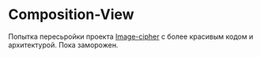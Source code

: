 # Composition-View

Попытка пересьройки проекта [Image-cipher](https://github.com/Yulian13/Image-cipher) с более красивым кодом и архитектурой.
Пока заморожен.
